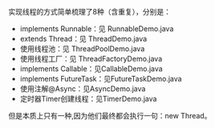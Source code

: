 实现线程的方式简单梳理了8种（含重复），分别是：
  + implements Runnable：见 RunnableDemo.java
  + extends Thread：见 ThreadDemo.java
  + 使用线程池：见 ThreadPoolDemo.java
  + 使用线程工厂：见 ThreadFactoryDemo.java
  + implements Callable：见CallableDemo.java
  + implements FutureTask：见FutureTaskDemo.java
  + 使用注解@Async：见AsyncDemo.java
  + 定时器Timer创建线程：见TimerDemo.java
  
但是本质上只有一种,因为他们最终都会执行一句：new Thread。